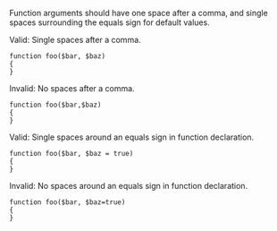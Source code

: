 Function arguments should have one space after a comma, and single spaces surrounding the equals sign for default values.

Valid: Single spaces after a comma.
```
function foo($bar, $baz)
{
}
```

Invalid: No spaces after a comma.
```
function foo($bar,$baz)
{
}
```

Valid: Single spaces around an equals sign in function declaration.
```
function foo($bar, $baz = true)
{
}
```

Invalid: No spaces around an equals sign in function declaration.
```
function foo($bar, $baz=true)
{
}
```
